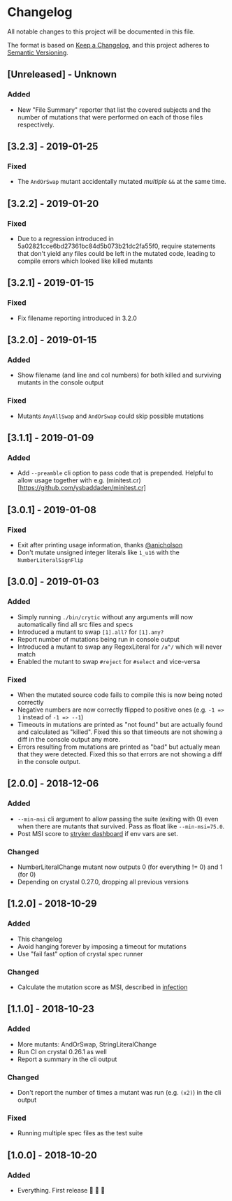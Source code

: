# Changelog
All notable changes to this project will be documented in this file.

The format is based on [Keep a Changelog](https://keepachangelog.com/en/1.0.0/),
and this project adheres to [Semantic Versioning](https://semver.org/spec/v2.0.0.html).

## [Unreleased] - Unknown

### Added

- New "File Summary" reporter that list the covered subjects and the number of mutations that were performed on each of those files respectively.

## [3.2.3] - 2019-01-25

### Fixed

- The `AndOrSwap` mutant accidentally mutated _multiple_ `&&` at the same time.

## [3.2.2] - 2019-01-20

### Fixed

- Due to a regression introduced in 5a02821cce6bd27361bc84d5b073b21dc2fa55f0, require statements that don't yield any files could be left in the mutated code, leading to compile errors which looked like killed mutants

## [3.2.1] - 2019-01-15

### Fixed

- Fix filename reporting introduced in 3.2.0

## [3.2.0] - 2019-01-15

### Added

- Show filename (and line and col numbers) for both killed and surviving mutants in the console output

### Fixed

- Mutants `AnyAllSwap` and `AndOrSwap` could skip possible mutations

## [3.1.1] - 2019-01-09

### Added

- Add `--preamble` cli option to pass code that is prepended. Helpful to allow usage together with e.g. (minitest.cr)[https://github.com/ysbaddaden/minitest.cr]

## [3.0.1] - 2019-01-08

### Fixed

- Exit after printing usage information, thanks [@anicholson](https://github.com/anicholson)
- Don't mutate unsigned integer literals like `1_u16` with the `NumberLiteralSignFlip`

## [3.0.0] - 2019-01-03

### Added
- Simply running `./bin/crytic` without any arguments will now automatically find all src files and specs
- Introduced a mutant to swap `[1].all?` for `[1].any?`
- Report number of mutations being run in console output
- Introduced a mutant to swap any RegexLiteral for `/a^/` which will never match
- Enabled the mutant to swap `#reject` for `#select` and vice-versa

### Fixed
- When the mutated source code fails to compile this is now being noted correctly
- Negative numbers are now correctly flipped to positive ones (e.g. `-1 => 1` instead of `-1 => --1`)
- Timeouts in mutations are printed as "not found" but are actually found and calculated as "killed". Fixed this so that timeouts are not showing a diff in the console output any more.
- Errors resulting from mutations are printed as "bad" but actually mean that they were detected. Fixed this so that errors are not showing a diff in the console output.

## [2.0.0] - 2018-12-06

### Added
- `--min-msi` cli argument to allow passing the suite (exiting with 0) even when there are mutants that survived. Pass as float like `--min-msi=75.0`.
- Post MSI score to [stryker dashboard](https://dashboard.stryker-mutator.io) if env vars are set.

### Changed
- NumberLiteralChange mutant now outputs 0 (for everything != 0) and 1 (for 0)
- Depending on crystal 0.27.0, dropping all previous versions

## [1.2.0] - 2018-10-29

### Added
- This changelog
- Avoid hanging forever by imposing a timeout for mutations
- Use "fail fast" option of crystal spec runner

### Changed
- Calculate the mutation score as MSI, described in [infection](https://infection.github.io/guide/index.html#Mutation-Score-Indicator-MSI)

## [1.1.0] - 2018-10-23

### Added
- More mutants: AndOrSwap, StringLiteralChange
- Run CI on crystal 0.26.1 as well
- Report a summary in the cli output

### Changed
- Don't report the number of times a mutant was run (e.g. `(x2)`) in the cli output

### Fixed
- Running multiple spec files as the test suite

## [1.0.0] - 2018-10-20

### Added

- Everything. First release 🚀 🎉 💃 
